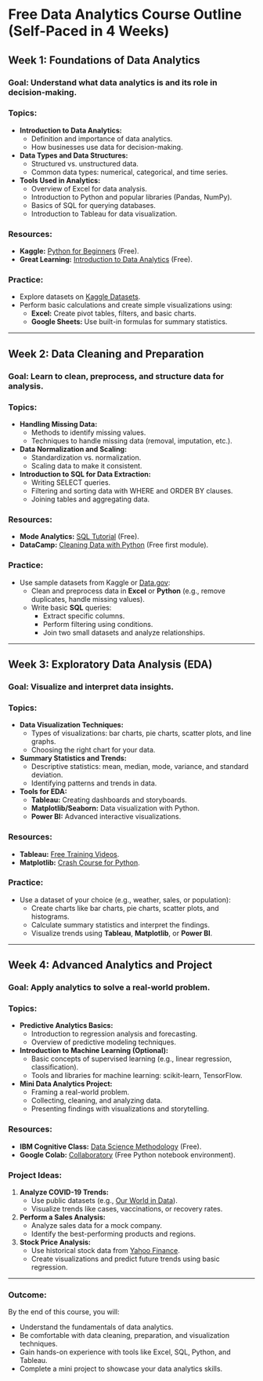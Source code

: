 # Free Data Analytics Course Outline (Self-Paced in 4 Weeks)

## **Week 1: Foundations of Data Analytics**
### **Goal:** Understand what data analytics is and its role in decision-making.

### **Topics:**
- **Introduction to Data Analytics:**
  - Definition and importance of data analytics.
  - How businesses use data for decision-making.
- **Data Types and Data Structures:**
  - Structured vs. unstructured data.
  - Common data types: numerical, categorical, and time series.
- **Tools Used in Analytics:**
  - Overview of Excel for data analysis.
  - Introduction to Python and popular libraries (Pandas, NumPy).
  - Basics of SQL for querying databases.
  - Introduction to Tableau for data visualization.

### **Resources:**
- **Kaggle:** [Python for Beginners](https://www.kaggle.com/learn/python) (Free).
- **Great Learning:** [Introduction to Data Analytics](https://www.mygreatlearning.com/academy/learn-for-free/courses/introduction-to-data-analytics) (Free).

### **Practice:**
- Explore datasets on [Kaggle Datasets](https://www.kaggle.com/datasets).
- Perform basic calculations and create simple visualizations using:
  - **Excel:** Create pivot tables, filters, and basic charts.
  - **Google Sheets:** Use built-in formulas for summary statistics.

---

## **Week 2: Data Cleaning and Preparation**
### **Goal:** Learn to clean, preprocess, and structure data for analysis.

### **Topics:**
- **Handling Missing Data:**
  - Methods to identify missing values.
  - Techniques to handle missing data (removal, imputation, etc.).
- **Data Normalization and Scaling:**
  - Standardization vs. normalization.
  - Scaling data to make it consistent.
- **Introduction to SQL for Data Extraction:**
  - Writing SELECT queries.
  - Filtering and sorting data with WHERE and ORDER BY clauses.
  - Joining tables and aggregating data.

### **Resources:**
- **Mode Analytics:** [SQL Tutorial](https://mode.com/sql-tutorial/) (Free).
- **DataCamp:** [Cleaning Data with Python](https://www.datacamp.com/) (Free first module).

### **Practice:**
- Use sample datasets from Kaggle or [Data.gov](https://catalog.data.gov/):
  - Clean and preprocess data in **Excel** or **Python** (e.g., remove duplicates, handle missing values).
  - Write basic **SQL** queries:
    - Extract specific columns.
    - Perform filtering using conditions.
    - Join two small datasets and analyze relationships.

---

## **Week 3: Exploratory Data Analysis (EDA)**
### **Goal:** Visualize and interpret data insights.

### **Topics:**
- **Data Visualization Techniques:**
  - Types of visualizations: bar charts, pie charts, scatter plots, and line graphs.
  - Choosing the right chart for your data.
- **Summary Statistics and Trends:**
  - Descriptive statistics: mean, median, mode, variance, and standard deviation.
  - Identifying patterns and trends in data.
- **Tools for EDA:**
  - **Tableau:** Creating dashboards and storyboards.
  - **Matplotlib/Seaborn:** Data visualization with Python.
  - **Power BI:** Advanced interactive visualizations.

### **Resources:**
- **Tableau:** [Free Training Videos](https://www.tableau.com/learn/training/20232).
- **Matplotlib:** [Crash Course for Python](https://matplotlib.org/stable/tutorials/introductory/pyplot.html).

### **Practice:**
- Use a dataset of your choice (e.g., weather, sales, or population):
  - Create charts like bar charts, pie charts, scatter plots, and histograms.
  - Calculate summary statistics and interpret the findings.
  - Visualize trends using **Tableau**, **Matplotlib**, or **Power BI**.

---

## **Week 4: Advanced Analytics and Project**
### **Goal:** Apply analytics to solve a real-world problem.

### **Topics:**
- **Predictive Analytics Basics:**
  - Introduction to regression analysis and forecasting.
  - Overview of predictive modeling techniques.
- **Introduction to Machine Learning (Optional):**
  - Basic concepts of supervised learning (e.g., linear regression, classification).
  - Tools and libraries for machine learning: scikit-learn, TensorFlow.
- **Mini Data Analytics Project:**
  - Framing a real-world problem.
  - Collecting, cleaning, and analyzing data.
  - Presenting findings with visualizations and storytelling.

### **Resources:**
- **IBM Cognitive Class:** [Data Science Methodology](https://cognitiveclass.ai/courses/data-science-methodology) (Free).
- **Google Colab:** [Collaboratory](https://colab.research.google.com/) (Free Python notebook environment).

### **Project Ideas:**
1. **Analyze COVID-19 Trends:**
   - Use public datasets (e.g., [Our World in Data](https://ourworldindata.org/)).
   - Visualize trends like cases, vaccinations, or recovery rates.
2. **Perform a Sales Analysis:**
   - Analyze sales data for a mock company.
   - Identify the best-performing products and regions.
3. **Stock Price Analysis:**
   - Use historical stock data from [Yahoo Finance](https://finance.yahoo.com/).
   - Create visualizations and predict future trends using basic regression.

---

### **Outcome:**
By the end of this course, you will:
- Understand the fundamentals of data analytics.
- Be comfortable with data cleaning, preparation, and visualization techniques.
- Gain hands-on experience with tools like Excel, SQL, Python, and Tableau.
- Complete a mini project to showcase your data analytics skills.
